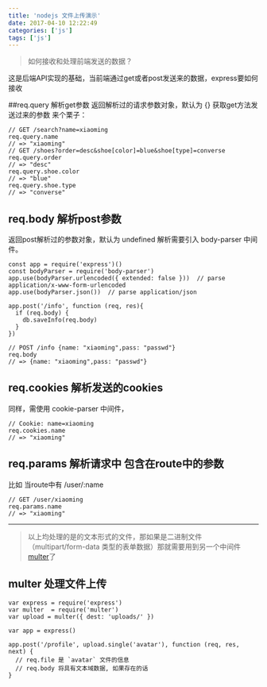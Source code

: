 ```yaml
---
title: 'nodejs 文件上传演示'
date: 2017-04-10 12:22:49
categories: ['js']
tags: ['js']
---
```

>如何接收和处理前端发送的数据？

这是后端API实现的基础，当前端通过get或者post发送来的数据，express要如何接收

##req.query 解析get参数
返回解析过的请求参数对象，默认为 {} 
获取get方法发送过来的参数
来个栗子：
```
// GET /search?name=xiaoming
req.query.name
// => "xiaoming"
// GET /shoes?order=desc&shoe[color]=blue&shoe[type]=converse
req.query.order
// => "desc"
req.query.shoe.color
// => "blue"
req.query.shoe.type
// => "converse"
```

## req.body 解析post参数
返回post解析过的参数对象，默认为 undefined 解析需要引入 body-parser 中间件。
```
const app = require('express')()
const bodyParser = require('body-parser')
app.use(bodyParser.urlencoded({ extended: false }))  // parse application/x-www-form-urlencoded
app.use(bodyParser.json())  // parse application/json

app.post('/info', function (req, res){
  if (req.body) {
    db.saveInfo(req.body)
  }
})

// POST /info {name: "xiaoming",pass: "passwd"}
req.body
// => {name: "xiaoming",pass: "passwd"}
```
## req.cookies 解析发送的cookies
同样，需使用  cookie-parser 中间件，
```
// Cookie: name=xiaoming
req.cookies.name
// => "xiaoming"
```

## req.params 解析请求中 包含在route中的参数
比如 当route中有 /user/:name
```
// GET /user/xiaoming
req.params.name
// => "xiaoming"
```
----
> 以上均处理的是的文本形式的文件，那如果是二进制文件（multipart/form-data 类型的表单数据）那就需要用到另一个中间件[multer](https://github.com/expressjs/multer)了
## multer 处理文件上传
```
var express = require('express')
var multer  = require('multer')
var upload = multer({ dest: 'uploads/' })

var app = express()

app.post('/profile', upload.single('avatar'), function (req, res, next) {
  // req.file 是 `avatar` 文件的信息
  // req.body 将具有文本域数据, 如果存在的话
}
```



